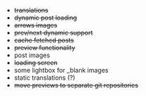 * ~~translations~~
* ~~dynamic post loading~~
* ~~arrows images~~
* ~~prev/next dynamic support~~
* ~~cache fetched posts~~
* ~~preview functionality~~
* post images
* ~~loading screen~~
* some lightbox for _blank images
* static translations (?)
* ~~move previews to separate git repositories~~
